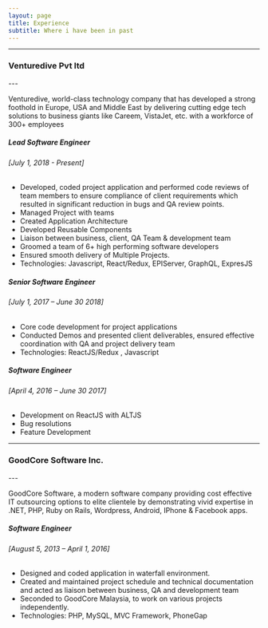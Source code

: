 ```yaml
---
layout: page
title: Experience
subtitle: Where i have been in past
---
```

---
<div class="text-center">
  <h3>Venturedive Pvt ltd</h3>
</div>
---
<div class="text-center">
  <p>Venturedive, world-class technology company that has developed a strong foothold in Europe, USA and Middle East by delivering cutting edge tech solutions to business giants like Careem, VistaJet, etc. with a workforce of 300+ employees</p>
 </div>
 
##### Lead Software Engineer
###### [July 1, 2018 - Present]
- Developed, coded project application and performed code reviews of team members to ensure compliance of client requirements which resulted in significant reduction in bugs and QA review points.
- Managed Project with teams
- Created Application Architecture
- Developed Reusable Components
- Liaison between business, client, QA Team & development team
- Groomed a team of 6+ high performing software developers
- Ensured smooth delivery of Multiple Projects.
- Technologies: Javascript, React/Redux, EPIServer, GraphQL, ExpresJS

##### Senior Software Engineer
###### [July 1, 2017 – June 30 2018]
- Core code development for project applications
- Conducted Demos and presented client deliverables, ensured effective coordination
with QA and project delivery team
- Technologies: ReactJS/Redux , Javascript


##### Software Engineer
###### [April 4, 2016 – June 30 2017]
- Development on ReactJS with ALTJS
- Bug resolutions
- Feature Development



---
<div class="text-center">
  <h3>GoodCore Software Inc.</h3>
</div>
---
<div class="text-center">
  <p>GoodCore Software, a modern software company providing cost effective IT outsourcing options to elite clientele by demonstrating vivid expertise in .NET, PHP, Ruby on Rails, Wordpress, Android, IPhone & Facebook apps.</p>
  </div>

##### Software Engineer
###### [August 5, 2013 – April 1, 2016]
- Designed and coded application in waterfall environment.
- Created and maintained project schedule and technical documentation and acted as
liaison between business, QA and development team
- Seconded to GoodCore Malaysia, to work on various projects independently.
- Technologies: PHP, MySQL, MVC Framework, PhoneGap
